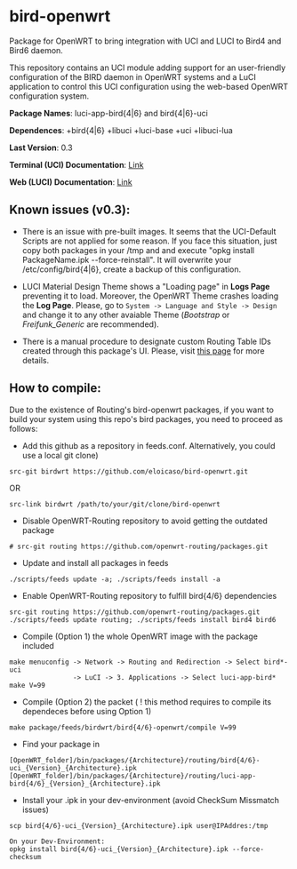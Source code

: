 # bird-openwrt

Package for OpenWRT to bring integration with UCI and LUCI to Bird4 and Bird6 daemon.

This repository contains an UCI module adding support for an user-friendly configuration of the BIRD daemon in OpenWRT systems and a LuCI application to control this UCI configuration using the web-based OpenWRT configuration system.

**Package Names**: luci-app-bird{4|6} and bird{4|6}-uci

**Dependences**: +bird{4|6} +libuci +luci-base +uci +libuci-lua

**Last Version**: 0.3

**Terminal (UCI) Documentation**: [Link](https://github.com/eloicaso/bird-openwrt/blob/master/UCI-DOCUMENTATION.md)

**Web (LUCI) Documentation**: [Link](https://github.com/eloicaso/bird-openwrt/blob/master/LUCI-DOCUMENTATION.md)


## Known issues (v0.3):
* There is an issue with pre-built images. It seems that the UCI-Default Scripts are not applied for some reason. If you face this situation, just copy both packages in your /tmp and and execute "opkg install PackageName.ipk --force-reinstall". It will overwrite your /etc/config/bird{4|6}, create a backup of this configuration.

* LUCI Material Design Theme shows a "Loading page" in **Logs Page** preventing it to load. Moreover, the OpenWRT Theme crashes loading the **Log Page**.
Please, go to `System -> Language and Style -> Design` and change it to any other avaiable Theme (*Bootstrap* or *Freifunk_Generic* are recommended).

* There is a manual procedure to designate custom Routing Table IDs created through this package's UI. Please, visit [this page](https://github.com/eloicaso/bgp-bmx6-bird-docn/blob/master/EN/manual_procedures.md) for more details.

## How to compile:
Due to the existence of Routing's bird-openwrt packages, if you want to build your system using this repo's bird packages, you need to proceed as follows:


* Add this github as a repository in feeds.conf. Alternatively, you could use a local git clone)
```
src-git birdwrt https://github.com/eloicaso/bird-openwrt.git

```
OR
```
src-link birdwrt /path/to/your/git/clone/bird-openwrt
```

* Disable OpenWRT-Routing repository to avoid getting the outdated package
```
# src-git routing https://github.com/openwrt-routing/packages.git
```

* Update and install all packages in feeds
```
./scripts/feeds update -a; ./scripts/feeds install -a
```

* Enable OpenWRT-Routing repository to fulfill bird{4/6} dependencies
```
src-git routing https://github.com/openwrt-routing/packages.git
./scripts/feeds update routing; ./scripts/feeds install bird4 bird6
```

* Compile (Option 1) the whole OpenWRT image with the package included
```
make menuconfig -> Network -> Routing and Redirection -> Select bird*-uci
                -> LuCI -> 3. Applications -> Select luci-app-bird*
make V=99
```

* Compile (Option 2) the packet ( ! this method requires to compile its dependeces before using Option 1)
```
make package/feeds/birdwrt/bird{4/6}-openwrt/compile V=99
```

* Find your package in
```
[OpenWRT_folder]/bin/packages/{Architecture}/routing/bird{4/6}-uci_{Version}_{Architecture}.ipk
[OpenWRT_folder]/bin/packages/{Architecture}/routing/luci-app-bird{4/6}_{Version}_{Architecture}.ipk
```

* Install your .ipk in your dev-environment (avoid CheckSum Missmatch issues)
```
scp bird{4/6}-uci_{Version}_{Architecture}.ipk user@IPAddres:/tmp

On your Dev-Environment:
opkg install bird{4/6}-uci_{Version}_{Architecture}.ipk --force-checksum
```
